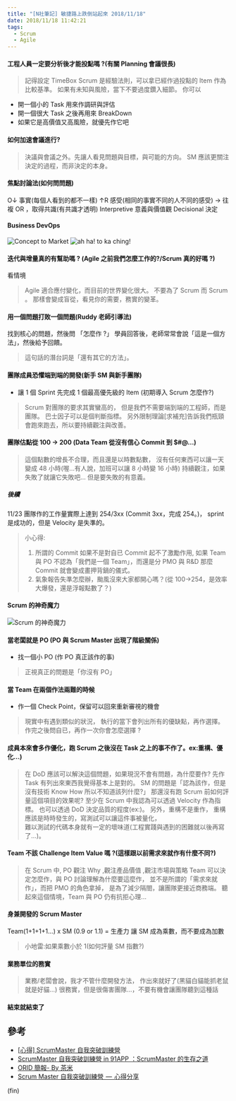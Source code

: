 ```yaml
---
title: "[N社筆記] 敏捷路上跌倒站起來 2018/11/18"
date: 2018/11/18 11:42:21
tags:
  - Scrum
  - Agile
---
```


#### 工程人員一定要分析後才能投點嗎 ?(有關 Planning 會議很長)

> 記得設定 TimeBox
> Scrum 是經驗法則，可以拿已經作過投點的 Item 作為比較基準。
> 如果有未知與風險，當下不要過度鑽入細節。
> 你可以

- 開一個小的 Task 用來作調研與評估
- 開一個很大 Task 之後再用來 BreakDown
- 如果它是高價值又高風險，就優先作它吧

#### 如何加速會議進行?

> 決議與會議之外。先讓人看見問題與目標，與可能的方向。
> SM 應該更關注決定的過程，而非決定的本身。

#### 焦點討論法(如何問問題)

O↓ 事實(每個人看到的都不一樣)
↑R 感受(相同的事實不同的人不同的感受) → 往複 OR ，取得共識(有共識才透明)
Interpretive 意義與價值觀
Decisional 決定

#### Business DevOps

![Concept to Market](https://imgur.com/x0imNlo.jpg)
![ah ha! to ka ching!](https://i.imgur.com/A04B5uG.jpg)

#### 迭代與增量真的有幫助嗎 ? (Agile 之前我們怎麼工作的?/Scrum 真的好嗎 ?)

看情境

> Agile 適合應付變化，而目前的世界變化很大。
> 不要為了 Scrum 而 Scrum 。
> 那樣會變成盲從，看見你的需要，務實的變革。

#### 用一個問題打敗一個問題(Ruddy 老師引導法)

找到核心的問題，然後問 「怎麼作 ?」
學員回答後，老師常常會說「這是一個方法」，然後給予回饋。

> 這句話的潛台詞是「還有其它的方法」。

#### 團隊成員恐懼端到端的開發(新手 SM 與新手團隊)

- 讓 1 個 Sprint 先完成 1 個最高優先級的 Item (初期導入 Scrum 怎麼作?)

> Scrum 對團隊的要求其實蠻高的，
> 但是我們不需要端到端的工程師，而是團隊。
> 巴士因子可以是個判斷指標。
> 另外限制理論[求補充]告訴我們瓶頸會跑來跑去，所以要持續觀注與改善。

#### 團隊估點從 100 → 200 (Data Team 從沒有信心 Commit 到 $#@...)

> 這個點數的增長不合理，而且還是以時數點數，
> 沒有任何東西可以讓一天變成 48 小時(喔…有人說，加班可以讓 8 小時變 16 小時)
> 持續觀注，如果失敗了就讓它失敗吧…
> 但是要失敗的有意義。

##### 後續

11/23 團隊作的工作量實際上達到 254/3xx (Commit 3xx，完成 254。)，
sprint 是成功的，但是 Velocity 是失準的。

> 小心得:
>
> 1. 所謂的 Commit 如果不是對自已 Commit 起不了激勵作用,
>    如果 Team 與 PO 不認為「我們是一個 Team」，而還是分 PMO 與 R&D
>    那麼 Commit 就會變成畫押背鍋的儀式。
> 2. 氣象報告失準怎麼辦，颱風沒來大家都開心嗎？(從 100→254，是效率大爆發，還是浮報點數了？)

#### Scrum 的神奇魔力

![Scrum 的神奇魔力](https://i.imgur.com/T3BV4F3.png)

#### 當老闆就是 PO (PO 與 Scrum Master 出現了階級關係)

- 找一個小 PO (作 PO 真正該作的事)

> 正視真正的問題是「你沒有 PO」

#### 當 Team 在兩個作法兩難的時候

- 作一個 Check Point，保留可以回來重新審視的機會

> 現實中有遇到類似的狀況，
> 執行的當下會列出所有的優缺點，再作選擇。
> 作完之後問自已，再作一次你會怎麼選擇 ?

#### 成員本來會多作優化，跑 Scrum 之後沒在 Task 之上的事不作了。ex:重構、優化…)

> 在 DoD 應該可以解決這個問題，如果現況不會有問題，為什麼要作?
> 先作 Task 有列出來東西我覺得基本上是對的。
> SM 的問題是「認為該作，但是沒有技術 Know How 所以不知道該列什麼?」
> 那還沒有跑 Scrum 前如何評量這個項目的效果呢?
> 至少在 Scrum 中我認為可以透過 Velocity 作為指標。
> 也可以透過 DoD 決定品質的程度(ex:)。
> 另外，重構不是重作，
> 重構應該是時時發生的，寫測試可以讓這件事被量化，  
> 難以測試的代碼本身就有一定的壞味道(工程實踐與遇到的困難就以後再寫了…)。

#### Team 不該 Challenge Item Value 嗎 ?(這樣跟以前需求來就作有什麼不同?)

> 在 Scrum 中,
> PO 觀注 Why ,觀注產品價值 ,觀注市場與策略
> Team 可以決定怎麼作，與 PO 討論理解為什麼要這麼作，
> 並不是所謂的「需求來就作」，而把 PMO 的角色拿掉，
> 是為了減少隔閤，讓團隊更接近商務端。
> 聽起來這個情境，Team 與 PO 仍有抗拒心理...

#### 身兼開發的 Scrum Master

Team(1+1+1+1...) x SM (0.9 or 1.1) = 生產力
讓 SM 成為乘數，而不要成為加數

> 小地雷:如果乘數小於 1(如何評量 SM 指數?)

#### 業務單位的務實

> 業務/老闆會說，我才不管什麼開發方法，
> 作出來就好了(黑貓白貓能抓老鼠就是好貓...)
> 很務實，但是很傷害團隊…，不要有機會讓團隊聽到這種話

#### 結束就結束了

## 參考

- [[心得] ScrumMaster 自我突破訓練營](https://medium.com/terryisbloggingonagile/%E5%BF%83%E5%BE%97-scrummaster%E8%87%AA%E6%88%91%E7%AA%81%E7%A0%B4%E8%A8%93%E7%B7%B4%E7%87%9F-3ce6f7c8c6)
- [ScrumMaster 自我突破訓練營 in 91APP ：ScrumMaster 的生存之道](https://medium.com/@imfufu/scrummaster-%E8%87%AA%E6%88%91%E7%AA%81%E7%A0%B4%E8%A8%93%E7%B7%B4%E7%87%9F-in-91app-scrummaster%E7%9A%84%E7%94%9F%E5%AD%98%E4%B9%8B%E9%81%93-678f0774d967)
- [ORID 簡報- By 茶米](https://drive.google.com/file/d/1CmJJGP7dpnSUzUP3ZrA8nNO1a6aKxM0Z/view?usp=sharing)
- [Scrum Master 自我突破訓練營  —  心得分享](https://medium.com/@linchi/scrum-master%E8%87%AA%E6%88%91%E7%AA%81%E7%A0%B4%E8%A8%93%E7%B7%B4%E7%87%9F-%E5%BF%83%E5%BE%97%E5%88%86%E4%BA%AB-9846fa255a27)

(fin)
